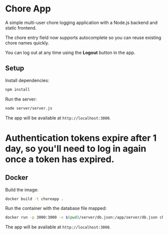 # Chore App

A simple multi-user chore logging application with a Node.js backend and static frontend.

The chore entry field now supports autocomplete so you can reuse existing chore names quickly.

You can log out at any time using the **Logout** button in the app.

## Setup

Install dependencies:

```bash
npm install
```

Run the server:

```bash
node server/server.js
```

The app will be available at `http://localhost:3000`.

Authentication tokens expire after **1 day**, so you'll need to log in again once a token has expired.
=======
## Docker

Build the image:

```bash
docker build -t choreapp .
```

Run the container with the database file mapped:

```bash
docker run -p 3000:3000 -v $(pwd)/server/db.json:/app/server/db.json choreapp
```

The app will be available at `http://localhost:3000`.
